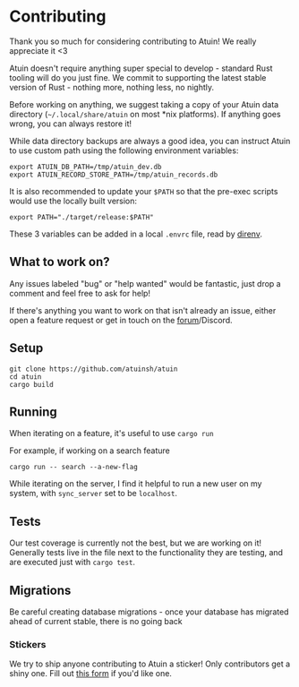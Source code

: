 # Contributing

Thank you so much for considering contributing to Atuin! We really appreciate it <3

Atuin doesn't require anything super special to develop - standard Rust tooling will do you just fine. We commit to supporting the latest stable version of Rust - nothing more, nothing less, no nightly.

Before working on anything, we suggest taking a copy of your Atuin data directory (`~/.local/share/atuin` on most \*nix platforms). If anything goes wrong, you can always restore it!

While data directory backups are always a good idea, you can instruct Atuin to use custom path using the following environment variables:

```shell
export ATUIN_DB_PATH=/tmp/atuin_dev.db
export ATUIN_RECORD_STORE_PATH=/tmp/atuin_records.db
```

It is also recommended to update your `$PATH` so that the pre-exec scripts would use the locally built version:

```shell
export PATH="./target/release:$PATH"
```

These 3 variables can be added in a local `.envrc` file, read by [direnv](https://direnv.net/).

## What to work on?

Any issues labeled "bug" or "help wanted" would be fantastic, just drop a comment and feel free to ask for help!

If there's anything you want to work on that isn't already an issue, either open a feature request or get in touch on the [forum](https://forum.atuin.sh)/Discord. 

## Setup

```
git clone https://github.com/atuinsh/atuin
cd atuin
cargo build
```

## Running

When iterating on a feature, it's useful to use `cargo run`

For example, if working on a search feature

```
cargo run -- search --a-new-flag
```

While iterating on the server, I find it helpful to run a new user on my system, with `sync_server` set to be `localhost`.

## Tests

Our test coverage is currently not the best, but we are working on it! Generally tests live in the file next to the functionality they are testing, and are executed just with `cargo test`.


## Migrations

Be careful creating database migrations - once your database has migrated ahead of current stable, there is no going back

### Stickers

We try to ship anyone contributing to Atuin a sticker! Only contributors get a shiny one. Fill out [this form](https://notionforms.io/forms/contributors-stickers) if you'd like one.
